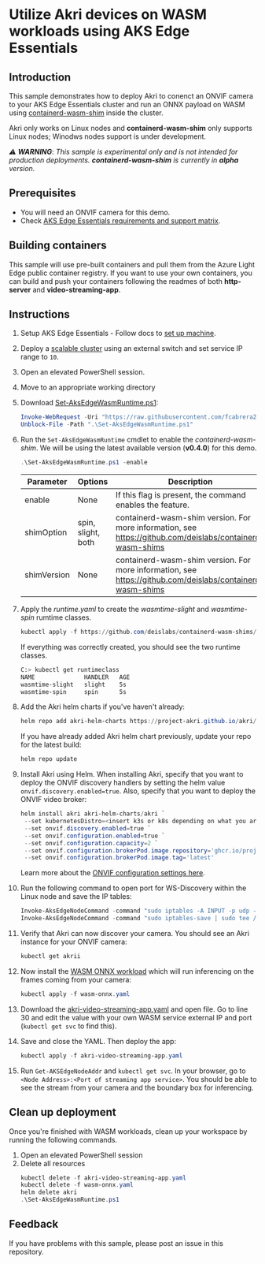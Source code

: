 # Utilize Akri devices on WASM workloads using AKS Edge Essentials

## Introduction

This sample demonstrates how to deploy Akri to conenct an ONVIF camera to your AKS Edge Essentials cluster and run an ONNX payload on WASM using [containerd-wasm-shim](https://github.com/deislabs/containerd-wasm-shims) inside the cluster.

Akri only works on Linux nodes and **containerd-wasm-shim** only supports Linux nodes; Winodws nodes support is under development.

 _:warning: **WARNING**_: _This sample is experimental only and is not intended for production deployments. **containerd-wasm-shim** is currently in **alpha** version._

## Prerequisites

- You will need an ONVIF camera for this demo.
- Check [AKS Edge Essentials requirements and support matrix](https://learn.microsoft.com/azure/aks/hybrid/aks-edge-system-requirements).

## Building containers

This sample will use pre-built containers and pull them from the Azure Light Edge public container registry. If you want to use your own containers, you can build and push your containers following the readmes of both **http-server** and **video-streaming-app**. 

## Instructions

1. Setup AKS Edge Essentials - Follow docs to [set up machine](https://aka.ms/aks-edge/quickstart).
2. Deploy a [scalable cluster](https://learn.microsoft.com/azure/aks/hybrid/aks-edge-howto-multi-node-deployment) using an external switch and set service IP range to `10`.
3. Open an elevated PowerShell session.
4. Move to an appropriate working directory
5. Download [Set-AksEdgeWasmRuntime.ps1](./Set-AksEdgeWasmRuntime.ps1):
    ```powershell
    Invoke-WebRequest -Uri "https://raw.githubusercontent.com/fcabrera23/wasmio/main/Set-AksEdgeWasmRuntime.ps1" -OutFile ".\Set-AksEdgeWasmRuntime.ps1"
    Unblock-File -Path ".\Set-AksEdgeWasmRuntime.ps1"
    ```
6. Run the `Set-AksEdgeWasmRuntime` cmdlet to enable the *containerd-wasm-shim*. We will be using the latest available version (**v0.4.0**) for this demo.

    ```powershell
    .\Set-AksEdgeWasmRuntime.ps1 -enable 
   ```

   | Parameter | Options | Description | 
   | --------- | ------- | ----------- |
   | enable | None | If this flag is present, the command enables the feature.|
   | shimOption | spin, slight, both | containerd-wasm-shim version. For more information, see https://github.com/deislabs/containerd-wasm-shims |
   | shimVersion | None | containerd-wasm-shim version. For more information, see https://github.com/deislabs/containerd-wasm-shims |

7. Apply the *runtime.yaml* to create the *wasmtime-slight* and *wasmtime-spin* rumtime classes.

    ```powershell
    kubectl apply -f https://github.com/deislabs/containerd-wasm-shims/releases/download/v0.4.0/runtime.yaml
    ```

    If everything was correctly created, you should see the two runtime classes.

    ```bash
    C:> kubectl get runtimeclass
    NAME              HANDLER   AGE
    wasmtime-slight   slight    5s
    wasmtime-spin     spin      5s
    ```
8. Add the Akri helm charts if you've haven't already:

    ```powershell
    helm repo add akri-helm-charts https://project-akri.github.io/akri/
    ```

    If you have already added Akri helm chart previously, update your repo for the latest build:

    ```powershell
    helm repo update
    ```

9. Install Akri using Helm. When installing Akri, specify that you want to deploy the ONVIF discovery handlers by setting the helm value `onvif.discovery.enabled=true`. Also, specify that you want to deploy the ONVIF video broker:  

   ```powershell
   helm install akri akri-helm-charts/akri `
    --set kubernetesDistro=<insert k3s or k8s depending on what you are using> `
    --set onvif.discovery.enabled=true `
    --set onvif.configuration.enabled=true `
    --set onvif.configuration.capacity=2 `
    --set onvif.configuration.brokerPod.image.repository='ghcr.io/project-akri/akri/onvif-video-broker' `
    --set onvif.configuration.brokerPod.image.tag='latest'
   ```

   Learn more about the [ONVIF configuration settings here](https://docs.akri.sh/discovery-handlers/onvif).

10. Run the following command to open port for WS-Discovery within the Linux node and save the IP tables:

    ```powershell
    Invoke-AksEdgeNodeCommand -command "sudo iptables -A INPUT -p udp --sport 3702 -j ACCEPT"
    Invoke-AksEdgeNodeCommand -command "sudo iptables-save | sudo tee /etc/systemd/scripts/ip4save > /dev/null"
    ```

11. Verify that Akri can now discover your camera. You should see an Akri instance for your ONVIF camera:

    ```powershell
    kubectl get akrii
    ``` 

12. Now install the [WASM ONNX workload](./wasm-onnx.yaml) which will run inferencing on the frames coming from your camera:

    ```powershell
    kubectl apply -f wasm-onnx.yaml
    ```

13. Download the [akri-video-streaming-app.yaml](./akri-video-streaming-app.yaml) and open file. Go to line 30 and edit the value with your own WASM service external IP and port (`kubectl get svc` to find this).

14. Save and close the YAML. Then deploy the app:
    ```powershell
    kubectl apply -f akri-video-streaming-app.yaml
    ```

15. Run `Get-AKSEdgeNodeAddr` and `kubectl get svc`. In your browser, go to `<Node Address>:<Port of streaming app service>`. You should be able to see the stream from your camera and the boundary box for inferencing.

## Clean up deployment

Once you're finished with WASM workloads, clean up your workspace by running the following commands.

1. Open an elevated PowerShell session  
1. Delete all resources
    ```powershell
    kubectl delete -f akri-video-streaming-app.yaml
    kubectl delete -f wasm-onnx.yaml
    helm delete akri
    .\Set-AksEdgeWasmRuntime.ps1
    ```

## Feedback

If you have problems with this sample, please post an issue in this repository.
